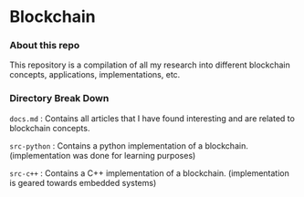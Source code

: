# Blockchain

### About this repo
This repository is a compilation of all my research into different blockchain
concepts, applications, implementations, etc.

### Directory Break Down
`docs.md` : Contains all articles that I have found interesting and are related to
blockchain concepts.

`src-python` : Contains a python implementation of a blockchain.
(implementation was done for learning purposes)

`src-c++` : Contains a C++ implementation of a blockchain.
(implementation is geared towards embedded systems)
